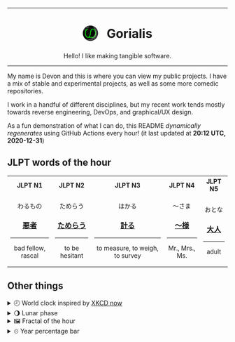 ***

<h1 align="center">
<sub>
    <img src="readme/resources/avatar.png" height="36">
</sub>
&nbsp;
Gorialis
</h1>
<p align="center">
Hello! I like making tangible software.
</p>

***

My name is Devon and this is where you can view my public projects. I have a mix of stable and experimental projects, as well as some more comedic repositories.

I work in a handful of different disciplines, but my recent work tends mostly towards reverse engineering, DevOps, and graphical/UX design.

As a fun demonstration of what I can do, this README *dynamically regenerates* using GitHub Actions every hour! (it last updated at **20:12 UTC, 2020-12-31**)

<h2>JLPT words of the hour</h2>
<table>
    <tr>
        <th>JLPT N1</th>
        <th>JLPT N2</th>
        <th>JLPT N3</th>
        <th>JLPT N4</th>
        <th>JLPT N5</th>
    </tr>
    <tr>
        <td>
            <p align="center">わるもの</p>
            <h3 align="center"><b><a href="https://jisho.org/search/%E6%82%AA%E8%80%85">悪者</a></b></h3>
            <hr>
            <p align="center">bad fellow,<wbr> rascal</p>
        </td>
        <td>
            <p align="center">ためらう</p>
            <h3 align="center"><b><a href="https://jisho.org/search/%E3%81%9F%E3%82%81%E3%82%89%E3%81%86">ためらう</a></b></h3>
            <hr>
            <p align="center">to be hesitant</p>
        </td>
        <td>
            <p align="center">はかる</p>
            <h3 align="center"><b><a href="https://jisho.org/search/%E8%A8%88%E3%82%8B">計る</a></b></h3>
            <hr>
            <p align="center">to measure,<wbr> to weigh,<wbr> to survey</p>
        </td>
        <td>
            <p align="center">～さま</p>
            <h3 align="center"><b><a href="https://jisho.org/search/%EF%BD%9E%E6%A7%98">～様</a></b></h3>
            <hr>
            <p align="center">Mr.,<wbr> Mrs.,<wbr> Ms.</p>
        </td>
        <td>
            <p align="center">おとな</p>
            <h3 align="center"><b><a href="https://jisho.org/search/%E5%A4%A7%E4%BA%BA">大人</a></b></h3>
            <hr>
            <p align="center">adult</p>
        </td>
    </tr>
</table>

<h2>Other things</h2>
<details>
<summary>🕗  World clock inspired by <a href="https://xkcd.com/now">XKCD now</a></summary>

> <img src="generated/now.png" width="512">

</details>
<details>
<summary>🌖 Lunar phase</summary>

The moon is approximately 60.16% through its phase (Waning Gibbous).

</details>
<details>
<summary>&#x1f5bc; Fractal of the hour</summary>

> <img src="generated/fractal.png" width="512">

</details>
<details>
<summary>&#x23f2; Year percentage bar</summary>
<pre><code>2020 [███████████████████▁] 99.96%</code></pre>
</details>
